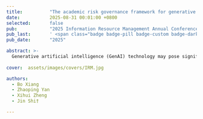 ```yaml
---
title:          "The academic risk governance framework for generative AI: A synergistic path of process optimization and intelligent evaluation"
date:           2025-08-31 00:01:00 +0800
selected:       false
pub:            "2025 Information Resource Management Annual Conference"
pub_last:       ' <span class="badge badge-pill badge-custom badge-dark">Conference</span>'
pub_date:       "2025"

abstract: >-
  Generative artificial intelligence (GenAI) technology may pose significant security risks to academic research, including potential threats such as data privacy breaches, unfair evaluations caused by algorithmic bias, and fraudulent academic outputs. Building upon this risk prevention foundation, this study constructs an intelligent review mechanism centered on GenAI technology, aiming to effectively address the growing challenge of academic misconduct through dual pathways of standardization and efficiency enhancement, while achieving precise pre-assessment of academic quality. Based on the modular deconstruction principle of ‘Problem-Task-Technology’, this study designs an academic risk governance framework that covers the regulation and efficiency improvement path as well as the quality evaluation framework. The GenAI -driven academic risk governance framework, on one hand, addresses academic misconduct through normative verification, misconduct content screening, evaluation expert recommendation and review process feedback. On the other hand, it achieves academic quality evaluation by extracting content value, conducting multi-dimensional innovation evaluation, and locating contribution trends, thereby comprehensively enhancing governance efficiency. The governance of academic misconduct and process design aim to directly improve intelligent evaluation effectiveness, while academic quality evaluation provides a reference benchmark for expert review. The synergistic effect of them effectively promotes the practical implementation of the academic risk governance framework.
 
cover:  assets/images/covers/IRM.jpg

authors:
  - Bo Xiang
  - Zhaoping Yan
  - Xihui Zheng
  - Jin Shi†

---
```

